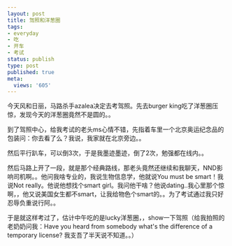 ```yaml
---
layout: post
title: 驾照和洋葱圈
tags:
- everyday
- 吃
- 开车
- 考试
status: publish
type: post
published: true
meta:
  views: '605'
---
```

今天风和日丽，马路杀手azalea决定去考驾照。先去burger king吃了洋葱圈压惊，发现今天的洋葱圈竟然不是圆的。。

到了驾照中心，给我考试的老头ms心情不错，先指着车里一个北京奥运纪念品的包装问：你去看了么？我说，我家就在北京旁边。。

然后平行趴车，可以倒3次，于是我墨迹墨迹，倒了2次，勉强都在线内。。

然后马路上开了一段，就是那个经典路线，那老头竟然还继续和我聊天，NND影响司机啊。。他问我啥专业的，我说生物信息学，他就说You must be smart！我说Not really。他说他想找个smart girl。我问他干啥？他说dating..我心里那个惊啊，，他又说美国女生都不smart，让我给物色个smart的。。为了考试通过我只好忍辱负重说行阿。。

于是就这样考过了，估计中午吃的是lucky洋葱圈，，show一下驾照（给我拍照的老奶奶问我：Have you heard from somebody what's the difference of a temporary license? 我支吾了半天说不知道。。）
